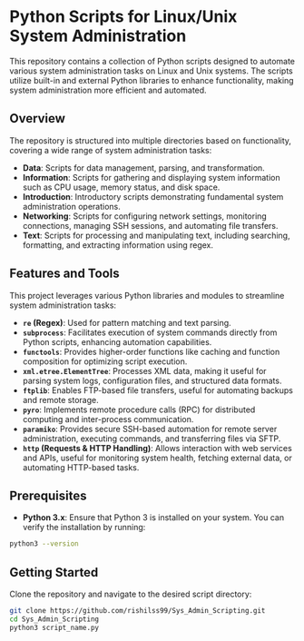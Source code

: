 # Python Scripts for Linux/Unix System Administration  

This repository contains a collection of Python scripts designed to automate various system administration tasks on Linux and Unix systems. The scripts utilize built-in and external Python libraries to enhance functionality, making system administration more efficient and automated.  

## Overview  

The repository is structured into multiple directories based on functionality, covering a wide range of system administration tasks:  

- **Data**: Scripts for data management, parsing, and transformation.  
- **Information**: Scripts for gathering and displaying system information such as CPU usage, memory status, and disk space.  
- **Introduction**: Introductory scripts demonstrating fundamental system administration operations.  
- **Networking**: Scripts for configuring network settings, monitoring connections, managing SSH sessions, and automating file transfers.  
- **Text**: Scripts for processing and manipulating text, including searching, formatting, and extracting information using regex.  

## Features and Tools  

This project leverages various Python libraries and modules to streamline system administration tasks:  

- **`re` (Regex)**: Used for pattern matching and text parsing.  
- **`subprocess`**: Facilitates execution of system commands directly from Python scripts, enhancing automation capabilities.  
- **`functools`**: Provides higher-order functions like caching and function composition for optimizing script execution.  
- **`xml.etree.ElementTree`**: Processes XML data, making it useful for parsing system logs, configuration files, and structured data formats.  
- **`ftplib`**: Enables FTP-based file transfers, useful for automating backups and remote storage.  
- **`pyro`**: Implements remote procedure calls (RPC) for distributed computing and inter-process communication.  
- **`paramiko`**: Provides secure SSH-based automation for remote server administration, executing commands, and transferring files via SFTP.  
- **`http` (Requests & HTTP Handling)**: Allows interaction with web services and APIs, useful for monitoring system health, fetching external data, or automating HTTP-based tasks.  

## Prerequisites

- **Python 3.x**: Ensure that Python 3 is installed on your system. You can verify the installation by running:

```bash
python3 --version
```

## Getting Started  

Clone the repository and navigate to the desired script directory:  

```bash
git clone https://github.com/rishilss99/Sys_Admin_Scripting.git
cd Sys_Admin_Scripting
python3 script_name.py
```